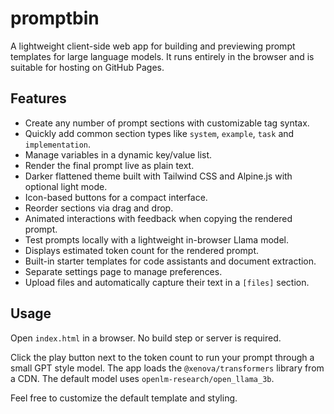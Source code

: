 # promptbin

A lightweight client-side web app for building and previewing prompt templates for large language models. It runs entirely in the browser and is suitable for hosting on GitHub Pages.

## Features

- Create any number of prompt sections with customizable tag syntax.
- Quickly add common section types like `system`, `example`, `task` and `implementation`.
- Manage variables in a dynamic key/value list.
- Render the final prompt live as plain text.
- Darker flattened theme built with Tailwind CSS and Alpine.js with optional light mode.
- Icon-based buttons for a compact interface.
- Reorder sections via drag and drop.
- Animated interactions with feedback when copying the rendered prompt.
- Test prompts locally with a lightweight in-browser Llama model.
- Displays estimated token count for the rendered prompt.
- Built-in starter templates for code assistants and document extraction.
- Separate settings page to manage preferences.
- Upload files and automatically capture their text in a `[files]` section.

## Usage

Open `index.html` in a browser. No build step or server is required.

Click the play button next to the token count to run your prompt through a small GPT style model. The app loads the `@xenova/transformers` library from a CDN. The default model uses `openlm-research/open_llama_3b`.

Feel free to customize the default template and styling.
